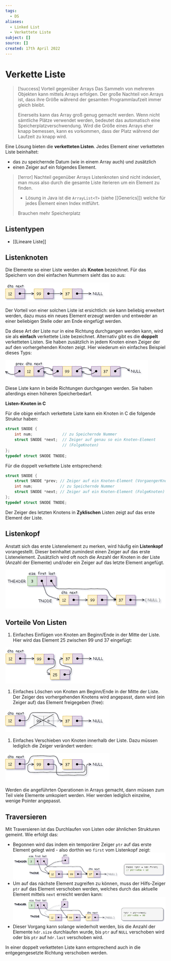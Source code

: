 ```yaml
---
tags:
  - DS
aliases:
  - Linked List
  - Verkettete Liste
subject: []
source: []
created: 17th April 2022
---
```


# Verkette Liste

> [!success] Vorteil gegenüber Arrays
> Das Sammeln von mehreren Objekten kann mittels Arrays erfolgen. Der große Nachteil von Arrays ist, dass ihre Größe während der gesamten Programmlaufzeit immer gleich bleibt.
> 
> Einerseits kann das Array groß genug gemacht werden. Wenn nicht sämtliche Plätze verwendet werden, bedeutet das automatisch eine Speicherplatzverschwendung. Wird die Größe eines Arrays eher knapp bemessen, kann es vorkommen, dass der Platz während der Laufzeit zu knapp wird.

Eine Lösung bieten die **verketteten Listen**. Jedes Element einer verketteten Liste beinhaltet:

- das zu speichernde Datum (wie in einem Array auch) und zusätzlich
- einen Zeiger auf ein folgendes Element.

> [!error] Nachteil gegenüber Arrays
> Listenknoten sind nicht indexiert, man muss also durch die gesamte Liste iterieren um ein Element zu finden.
> - Lösung in Java ist die `ArrayList<T>` (siehe [[Generics]]) welche für jedes Element einen Index mitführt.
> 
> Brauchen mehr Speicherplatz

## Listentypen

- [[Lineare Liste]]

## Listenknoten

Die Elemente so einer Liste werden als **Knoten** bezeichnet. Für das Speichern von drei einfachen Nummern sieht das so aus:

![invert_dark](assets/EinfList02.png)

Der Vorteil von einer solchen Liste ist ersichtlich: sie kann beliebig erweitert werden, dazu muss ein neues Element erzeugt werden und entweder an einer beliebigen Stelle oder am Ende eingefügt werden.

Da diese Art der Liste nur in eine Richtung durchgangen werden kann, wird sie als **einfach** verkettete Liste bezeichnet. Alternativ gibt es die **doppelt** verketteten Listen. Sie haben zusätzlich in jedem Knoten einen Zeiger der auf den vorhergehenden Knoten zeigt. Hier wiederum ein einfaches Beispiel dieses Typs:

![invert_dark](assets/EinfList03.png)

Diese Liste kann in beide Richtungen durchgangen werden. Sie haben allerdings einen höheren Speicherbedarf.

**Listen-Knoten in C**

Für die obige einfach verkettete Liste kann ein Knoten in C die folgende Struktur haben:

```c
struct SNODE {
    int num;             // zu Speichernde Nummer
    struct SNODE *next;  // Zeiger auf genau so ein Knoten-Element
                         // (FolgeKnoten)
};
typedef struct SNODE TNODE;
```

Für die doppelt verkettete Liste entsprechend:

```c
struct SNODE {
    struct SNODE *prev; // Zeiger auf ein Knoten-Element (VorgaengerKnoten)
    int num;            // zu Speichernde Nummer
    struct SNODE *next; // Zeiger auf ein Knoten-Element (FolgeKnoten)
};
typedef struct SNODE TNODE;
```

Der Zeiger des letzten Knotens in **Zyklischen** Listen zeigt auf das erste Element der Liste.

## Listenkopf

Anstatt sich das erste Listenelement zu merken, wird häufig ein **Listenkopf** vorangestellt. Dieser beinhaltet zumindest einen Zeiger auf das erste Listenelement. Zusätzlich wird oft noch die Anzahl der Knoten in der Liste (Anzahl der Elemente) und/oder ein Zeiger auf das letzte Element angefügt.

![invert_dark](assets/EinfList07.png)

## Vorteile Von Listen

1. Einfaches Einfügen von Knoten am Beginn/Ende in der Mitte der Liste. Hier wird das Element 25 zwischen 99 und 37 eingefügt:

![invert_dark](assets/EinfList04.png)

1. Einfaches Löschen von Knoten am Beginn/Ende in der Mitte der Liste. Der Zeiger des vorhergehenden Knotens wird angepasst, dann wird (ein Zeiger auf) das Element freigegeben (free):

![invert_dark](assets/EinfList05.png)

1. Einfaches Verschieben von Knoten innerhalb der Liste. Dazu müssen lediglich die Zeiger verändert werden:

![invert_dark](assets/EinfList06.png)

Werden die angeführten Operationen in Arrays gemacht, dann müssen zum Teil viele Elemente umkopiert werden. Hier werden lediglich einzelne, wenige Pointer angepasst.

## Traversieren

Mit Traversieren ist das Durchlaufen von Listen oder ähnlichen Strukturen gemeint. Wie erfolgt das:

- Begonnen wird das indem ein temporärer Zeiger `ptr` auf das erste Element gelegt wird - also dorthin wo `first` vom Listenkopf zeigt:  
![invert_dark](assets/EinfList08.png)
- Um auf das nächste Element zugreifen zu können, muss der Hilfs-Zeiger `ptr` auf das Element verschoben werden, welches durch das aktuelle Element mittels `next` erreicht werden kann:  
![invert_dark](assets/EinfList09.png)
- Dieser Vorgang kann solange wiederholt werden, bis die Anzahl der Elemente `hdr.size` durchlaufen wurde, bis `ptr` auf `NULL` verschoben wird oder bis `ptr` auf `hdr.last` verschoben wird.

In einer doppelt verketteten Liste kann entsprechend auch in die entgegengesetzte Richtung verschoben werden.